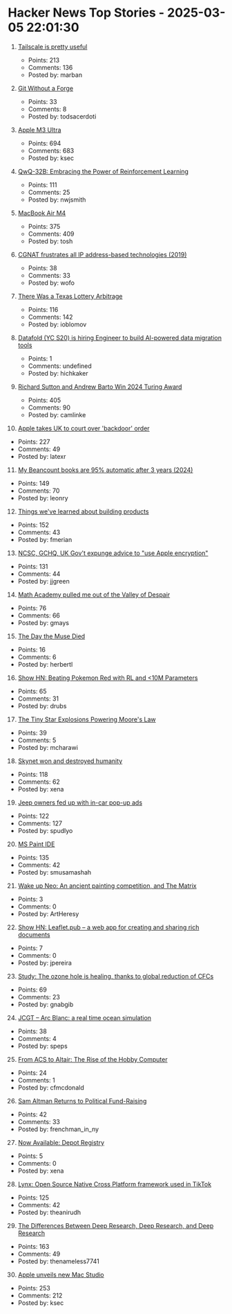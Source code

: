 # Hacker News Top Stories - 2025-03-05 22:01:30

1. [Tailscale is pretty useful](https://blog.6nok.org/tailscale-is-pretty-useful/)
   - Points: 213
   - Comments: 136
   - Posted by: marban

2. [Git Without a Forge](https://www.chiark.greenend.org.uk/~sgtatham/quasiblog/git-no-forge/)
   - Points: 33
   - Comments: 8
   - Posted by: todsacerdoti

3. [Apple M3 Ultra](https://www.apple.com/newsroom/2025/03/apple-reveals-m3-ultra-taking-apple-silicon-to-a-new-extreme/)
   - Points: 694
   - Comments: 683
   - Posted by: ksec

4. [QwQ-32B: Embracing the Power of Reinforcement Learning](https://qwenlm.github.io/blog/qwq-32b/)
   - Points: 111
   - Comments: 25
   - Posted by: nwjsmith

5. [MacBook Air M4](https://www.apple.com/macbook-air/)
   - Points: 375
   - Comments: 409
   - Posted by: tosh

6. [CGNAT frustrates all IP address-based technologies (2019)](https://www.sidn.nl/en/news-and-blogs/cgnat-frustrates-all-ip-address-based-technologies)
   - Points: 38
   - Comments: 33
   - Posted by: wofo

7. [There Was a Texas Lottery Arbitrage](https://www.bloomberg.com/opinion/articles/2025-03-05/there-was-a-texas-lottery-arbitrage)
   - Points: 116
   - Comments: 142
   - Posted by: ioblomov

8. [Datafold (YC S20) is hiring Engineer to build AI-powered data migration tools](https://www.ycombinator.com/companies/datafold/jobs/ieGYiSG-senior-software-engineer-ai-agents)
   - Points: 1
   - Comments: undefined
   - Posted by: hichkaker

9. [Richard Sutton and Andrew Barto Win 2024 Turing Award](https://awards.acm.org/about/2024-turing)
   - Points: 405
   - Comments: 90
   - Posted by: camlinke

10. [Apple takes UK to court over 'backdoor' order](https://www.theregister.com/2025/03/05/apple_reportedly_ipt_complaint/)
   - Points: 227
   - Comments: 49
   - Posted by: latexr

11. [My Beancount books are 95% automatic after 3 years (2024)](https://fangpenlin.com/posts/2024/12/30/my-beancount-books-are-95-percent-automatic/)
   - Points: 149
   - Comments: 70
   - Posted by: leonry

12. [Things we've learned about building products](https://newsletter.posthog.com/p/50-things-weve-learned-about-building)
   - Points: 152
   - Comments: 43
   - Posted by: fmerian

13. [NCSC, GCHQ, UK Gov't expunge advice to "use Apple encryption"](https://alecmuffett.com/article/112522)
   - Points: 131
   - Comments: 44
   - Posted by: jjgreen

14. [Math Academy pulled me out of the Valley of Despair](https://mikelikejordan.bearblog.dev/how-math-academy-pulled-me-out-of-the-valley-of-despair/)
   - Points: 76
   - Comments: 66
   - Posted by: gmays

15. [The Day the Muse Died](https://johnpweiss.com/blog/199949/the-day-the-muse-died)
   - Points: 16
   - Comments: 6
   - Posted by: herbertl

16. [Show HN: Beating Pokemon Red with RL and <10M Parameters](https://drubinstein.github.io/pokerl/)
   - Points: 65
   - Comments: 31
   - Posted by: drubs

17. [The Tiny Star Explosions Powering Moore's Law](https://spectrum.ieee.org/euv-light-source)
   - Points: 39
   - Comments: 5
   - Posted by: mcharawi

18. [Skynet won and destroyed humanity](https://dmathieu.com/en/opinions/skynet-won/)
   - Points: 118
   - Comments: 62
   - Posted by: xena

19. [Jeep owners fed up with in-car pop-up ads](https://www.kbb.com/car-news/jeep-owners-fed-up-with-in-car-pop-up-ads/)
   - Points: 122
   - Comments: 127
   - Posted by: spudlyo

20. [MS Paint IDE](https://ms-paint-i.de/)
   - Points: 135
   - Comments: 42
   - Posted by: smusamashah

21. [Wake up Neo: An ancient painting competition, and The Matrix](https://keithamcgowan.blogspot.com/2025/03/wake-up-neothe-matrix-ai-and-ancient.html)
   - Points: 3
   - Comments: 0
   - Posted by: ArtHeresy

22. [Show HN: Leaflet.pub – a web app for creating and sharing rich documents](undefined)
   - Points: 7
   - Comments: 0
   - Posted by: jpereira

23. [Study: The ozone hole is healing, thanks to global reduction of CFCs](https://news.mit.edu/2025/study-healing-ozone-hole-global-reduction-cfcs-0305)
   - Points: 69
   - Comments: 23
   - Posted by: gnabgib

24. [JCGT – Arc Blanc: a real time ocean simulation](https://jcgt.org/published/0014/01/05/)
   - Points: 38
   - Comments: 4
   - Posted by: speps

25. [From ACS to Altair: The Rise of the Hobby Computer](https://technicshistory.com/2025/02/22/from-acs-to-altair-the-rise-of-the-hobby-computer/)
   - Points: 24
   - Comments: 1
   - Posted by: cfmcdonald

26. [Sam Altman Returns to Political Fund-Raising](https://www.nytimes.com/2025/03/05/us/politics/sam-altman-openai-democrat-fundraising.html)
   - Points: 42
   - Comments: 33
   - Posted by: frenchman_in_ny

27. [Now Available: Depot Registry](https://depot.dev/blog/introducing-depot-registry)
   - Points: 5
   - Comments: 0
   - Posted by: xena

28. [Lynx: Open Source Native Cross Platform framework used in TikTok](https://lynxjs.org/blog/lynx-unlock-native-for-more.html)
   - Points: 125
   - Comments: 42
   - Posted by: theanirudh

29. [The Differences Between Deep Research, Deep Research, and Deep Research](https://leehanchung.github.io/blogs/2025/02/26/deep-research/)
   - Points: 163
   - Comments: 49
   - Posted by: thenameless7741

30. [Apple unveils new Mac Studio](https://www.apple.com/newsroom/2025/03/apple-unveils-new-mac-studio-the-most-powerful-mac-ever/)
   - Points: 253
   - Comments: 212
   - Posted by: ksec

